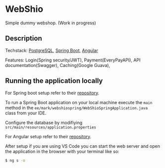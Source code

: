 # WebShio

Simple dummy webshop. (Work in progress)

## Description

Techstack: [PostgreSQL](https://www.postgresql.org/), [Spring Boot](http://projects.spring.io/spring-boot/), [Angular](https://angular.io/)

Features: Login(Spring security/JWT), Payment(EveryPayAPI), API documentation(Swagger), Caching(Google Guava), 

## Running the application locally

For Spring boot setup refer to their [repository](https://github.com/spring-projects/spring-boot).

To run a Spring Boot application on your local machine execute the `main` method in the `ee/mark/webshiospring/WebShioSpringApplication.java ` class from your IDE.

Configure the database by modifiying `src/main/resources/application.properties`

For Angular setup refer to their [repository](https://github.com/angular/angular/blob/master/README.md).

After setup if you are using VS Code you can start the web server and open the application in the browser with your terminal like so: 
```bash
$ ng s -o
```
